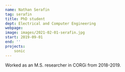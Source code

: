 ```yaml
---
name: Nathan Serafin
tag: serafin
title: PhD student
dept: Electrical and Computer Engineering
webpage: 
image: images/2021-02-01-serafin.jpg
start: 2019-09-01
end: ''
projects:
    sonic
---
```


Worked as an M.S. researcher in CORGi from 2018-2019.
